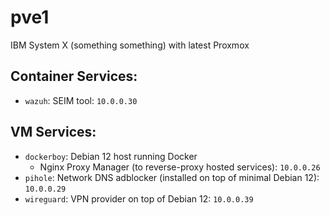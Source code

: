 # pve1
IBM System X (something something) with latest Proxmox

## Container Services:
* `wazuh`: SEIM tool: `10.0.0.30`

## VM Services:
* `dockerboy`: Debian 12 host running Docker
    * Nginx Proxy Manager (to reverse-proxy hosted services): `10.0.0.26`
* `pihole`: Network DNS adblocker (installed on top of minimal Debian 12): `10.0.0.29`
* `wireguard`: VPN provider on top of Debian 12: `10.0.0.39`